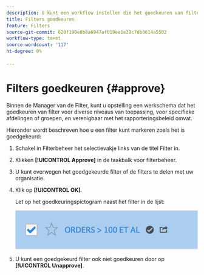 ```yaml
---
description: U kunt een workflow instellen die het goedkeuren van filters voor verschillende toepassingsniveaus, voor specifieke afdelingen of groepen en consistent met het rapportagebeleid omvat.
title: Filters goedkeuren
feature: Filters
source-git-commit: 620f190e8b8a6947af019ee1e39c7db8614a5502
workflow-type: tm+mt
source-wordcount: '117'
ht-degree: 0%

---
```


# Filters goedkeuren {#approve}

Binnen de Manager van de Filter, kunt u opstelling een werkschema dat het goedkeuren van filter voor diverse niveaus van toepassing, voor specifieke afdelingen of groepen, en verenigbaar met het rapporteringsbeleid omvat.

Hieronder wordt beschreven hoe u een filter kunt markeren zoals het is goedgekeurd:

1. Schakel in Filterbeheer het selectievakje links van de titel Filter in.

1. Klikken **[!UICONTROL Approve]** in de taakbalk voor filterbeheer.

1. U kunt overwegen het goedgekeurde filter of de filters te delen met uw organisatie.

1. Klik op **[!UICONTROL OK]**.

   Let op het goedkeuringspictogram naast het filter in de lijst:

   ![](assets/seg_approved.png)

1. U kunt een goedgekeurd filter ook niet goedkeuren door op **[!UICONTROL Unapprove]**.